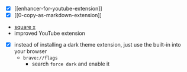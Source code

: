 - [x] [[enhancer-for-youtube-extension]]
- [x] [[0-copy-as-markdown-extension]]
- [square x](https://chromewebstore.google.com/detail/squarex-be-secure-anonymo/kapjaoifikajdcdehfdlmojlepfpkpoe)
- improved YouTube extension
- [x] instead of installing a dark theme extension, just use the built-in into your browser
	- `brave://flags` 
		- search `force dark` and enable it
